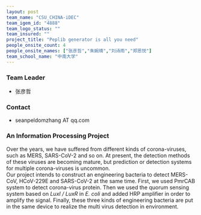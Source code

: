 ```yaml
---
layout: post
team_name: "CSU_CHINA-iDEC"
team_igem_id: "4888"
team_logo_status: ""
team_insured: ""
project_title: "Peplib generator is all you need"
people_onsite_count: 4
people_onsite_names: ["张彦哲","朱婉晴","刘诗雨","郑思悦"]
team_school_name: "中南大学"
---
```



### Team Leader
* 张彦哲

### Contact
* seanpeldomzhang AT qq.com

### An Information Processing Project

Over the years, we have suffered from different kinds of corona-viruses, such as MERS, SARS-CoV-2 and so on. At present, the detection methods of these viruses are becoming mature, but prediction or detection systems for multiple corona-viruses is uncommon.  
Our project intends to construct an engineering bacteria to detect MERS-CoV, HCoV-229E and SARS-CoV-2 at the same time. First, we used PmrCAB system to detect corona-virus protein. Then we used the  quorum sensing system based on *LuxI / LuxR* in *E. coli* and added HRP amplifier in order to amplify the signal. Finally, these three kinds of engineering bacteria are put in the same device to realize the multi virus detection in  environment.
